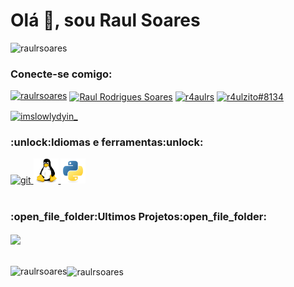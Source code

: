 <h1 align="left">Olá 👋, sou Raul Soares</h1>
<!-- <h3 align="center">Um desenvolvedor front-end apaixonado da Índia</h3> -->

<p align="left"> <img src= "https://komarev.com/ghpvc/?username=raulrsoares&label=Profile%20views&color=brightgreen&style=flat" alt="raulrsoares" /> </p>

<h3 align="left">Conecte-se comigo:</h3>
<p align="left">
<a href="https://dev.to/raulrsoares" target="blank"><img align=" center" src="https://raw.githubusercontent.com/rahuldkjain/github-profile-readme-generator/master/src/images/icons/Social/devto.svg" alt="raulrsoares" height="30" largura ="40" /></a>
<a href="https://linkedin.com/in/raul rodrigues soares" target="blank"><img align="center" src="https://cdn.jsdelivr.net/npm/simple-icons@3.13.0/icons/linkedin.svg" alt="Raul Rodrigues Soares" height="30" width="40" /></a>
<a href= "https://instagram.com/r4aulrs" target="blank"><img align="center" src="https://raw.githubusercontent.com/rahuldkjain/github-profile-readme-generator/master/src/images/icons/Social/instagram.svg" alt="r4aulrs" height="30" width="40" /></a>
<a href="https://discord.gg/r4ulzito#8134" target="blank"><img align="center"src="https://cdn.jsdelivr.net/npm/simple-icons@3.13.0/icons/discord.svg" alt="r4ulzito#8134" height="30" largura="40" /></a></p>

<p align="left"> <a href="https://twitter.com/imslowlydyin_" target="blank"><img src="https://img.shields.io/twitter/follow/imslowlydyin_?logo=twitter&style=for-the-badge" alt="imslowlydyin_" /></a> </p>



<h3 align="left">:unlock:Idiomas e ferramentas:unlock:</h3>
<div align="left">
    <a href="https://git-scm.com/" target="_blank" rel="noreferrer" > <img src="https://www.vectorlogo.zone/logos/git-scm/git-scm-icon.svg" alt="git" width="40" height="40"/> </a>
    <a href="https://www.linux.org/" target="_blank" rel="noreferrer"> <img src="https://raw.githubusercontent.com/devicons/devicon/master/icons/linux/linux-original.svg" alt="linux" width="40" height="40"/> </a>
    <a href="https://www.python.org" target="_blank" rel="noreferrer"><img src="https://raw.githubusercontent.com/devicons/devicon/master/icons/python/python-original.svg" alt="python" width="40" height="40"/> </a>
</div>

<br>

<div align="left">
    <h3>
        :open_file_folder:Ultimos Projetos:open_file_folder:
    </h3>
    <a href="https://raulrsoares.github.io/projeto-udemy-html-rrs/" target="blank"> <img align="center"  src="https://cdn.jsdelivr.net/npm/simple-icons@3.13.0/icons/html5.svg" height="30" largura ="40" /> </a>
</div>

<br>

<!--
<div align="left">
    <h3>
        :construction:  Projetos em construção  :construction:
    </h3>
</div>
-->

<br>

<div alig="left">
    <img align="left" src="https://github-readme-stats.vercel.app/api?username=raulrsoares&show_icons=true&theme=vision-friendly-dark&include_all_commits=true&count_private=true" height="180em"alt="raulrsoares" /> 
    <img align="center" src="https://github-readme-stats.vercel.app/api/top-langs/?username=raulrsoares&layout=compact&langs_count=7&theme=vision-friendly-dark" alt="raulrsoares" />
</div>
